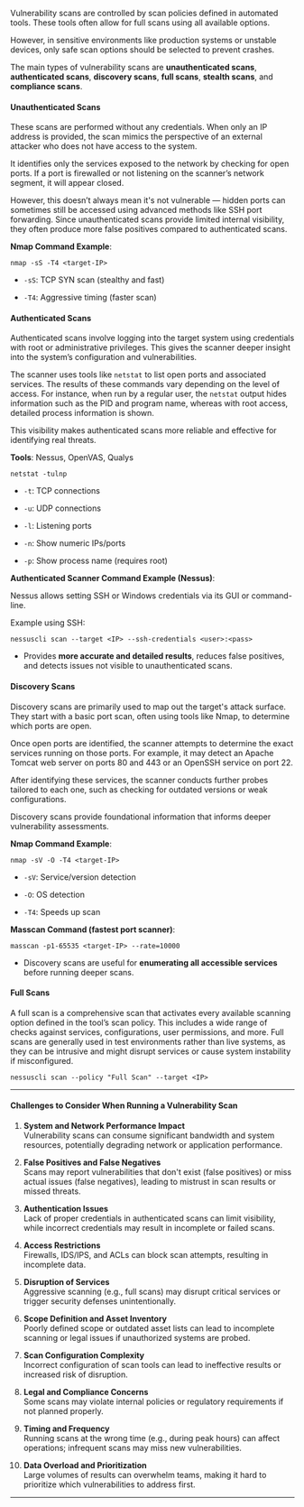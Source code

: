 
Vulnerability scans are controlled by scan policies defined in automated tools. These tools often allow for full scans using all available options. 

However, in sensitive environments like production systems or unstable devices, only safe scan options should be selected to prevent crashes. 

The main types of vulnerability scans are **unauthenticated scans**, **authenticated scans**, **discovery scans**, **full scans**, **stealth scans**, and **compliance scans**.

#### Unauthenticated Scans

These scans are performed without any credentials. When only an IP address is provided, the scan mimics the perspective of an external attacker who does not have access to the system. 

It identifies only the services exposed to the network by checking for open ports. If a port is firewalled or not listening on the scanner’s network segment, it will appear closed. 

However, this doesn’t always mean it's not vulnerable — hidden ports can sometimes still be accessed using advanced methods like SSH port forwarding. Since unauthenticated scans provide limited internal visibility, they often produce more false positives compared to authenticated scans.

**Nmap Command Example**:

```
nmap -sS -T4 <target-IP>
```

- `-sS`: TCP SYN scan (stealthy and fast)

- `-T4`: Aggressive timing (faster scan)

#### Authenticated Scans

Authenticated scans involve logging into the target system using credentials with root or administrative privileges. This gives the scanner deeper insight into the system’s configuration and vulnerabilities. 

The scanner uses tools like `netstat` to list open ports and associated services. The results of these commands vary depending on the level of access. For instance, when run by a regular user, the `netstat` output hides information such as the PID and program name, whereas with root access, detailed process information is shown. 

This visibility makes authenticated scans more reliable and effective for identifying real threats.

**Tools**: Nessus, OpenVAS, Qualys

```
netstat -tulnp
```

- `-t`: TCP connections

- `-u`: UDP connections

- `-l`: Listening ports

- `-n`: Show numeric IPs/ports

- `-p`: Show process name (requires root)


**Authenticated Scanner Command Example (Nessus)**:

Nessus allows setting SSH or Windows credentials via its GUI or command-line.

 Example using SSH:

```
nessuscli scan --target <IP> --ssh-credentials <user>:<pass>
```

- Provides **more accurate and detailed results**, reduces false positives, and detects issues not visible to unauthenticated scans.

#### Discovery Scans

Discovery scans are primarily used to map out the target's attack surface. They start with a basic port scan, often using tools like Nmap, to determine which ports are open. 

Once open ports are identified, the scanner attempts to determine the exact services running on those ports. For example, it may detect an Apache Tomcat web server on ports 80 and 443 or an OpenSSH service on port 22. 

After identifying these services, the scanner conducts further probes tailored to each one, such as checking for outdated versions or weak configurations. 

Discovery scans provide foundational information that informs deeper vulnerability assessments.

**Nmap Command Example**:

```
nmap -sV -O -T4 <target-IP>
```

- `-sV`: Service/version detection

- `-O`: OS detection

- `-T4`: Speeds up scan


**Masscan Command (fastest port scanner)**:

```
masscan -p1-65535 <target-IP> --rate=10000
```

- Discovery scans are useful for **enumerating all accessible services** before running deeper scans.

#### Full Scans

A full scan is a comprehensive scan that activates every available scanning option defined in the tool’s scan policy. This includes a wide range of checks against services, configurations, user permissions, and more. Full scans are generally used in test environments rather than live systems, as they can be intrusive and might disrupt services or cause system instability if misconfigured.

```
nessuscli scan --policy "Full Scan" --target <IP>
```



---

#### Challenges to Consider When Running a Vulnerability Scan

1. **System and Network Performance Impact**  
    Vulnerability scans can consume significant bandwidth and system resources, potentially degrading network or application performance.

2. **False Positives and False Negatives**  
    Scans may report vulnerabilities that don't exist (false positives) or miss actual issues (false negatives), leading to mistrust in scan results or missed threats.

3. **Authentication Issues**  
    Lack of proper credentials in authenticated scans can limit visibility, while incorrect credentials may result in incomplete or failed scans.

4. **Access Restrictions**  
    Firewalls, IDS/IPS, and ACLs can block scan attempts, resulting in incomplete data.

5. **Disruption of Services**  
    Aggressive scanning (e.g., full scans) may disrupt critical services or trigger security defenses unintentionally.

6. **Scope Definition and Asset Inventory**  
    Poorly defined scope or outdated asset lists can lead to incomplete scanning or legal issues if unauthorized systems are probed.

7. **Scan Configuration Complexity**  
    Incorrect configuration of scan tools can lead to ineffective results or increased risk of disruption.

8. **Legal and Compliance Concerns**  
    Some scans may violate internal policies or regulatory requirements if not planned properly.

9. **Timing and Frequency**  
    Running scans at the wrong time (e.g., during peak hours) can affect operations; infrequent scans may miss new vulnerabilities.

10. **Data Overload and Prioritization**  
    Large volumes of results can overwhelm teams, making it hard to prioritize which vulnerabilities to address first.

---

